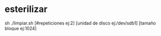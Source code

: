 # esterilizar
sh ./limpiar.sh [#repeticiones ej:2] [unidad de disco ej:/dev/sdb1] [tamaño bloque ej:1024]
